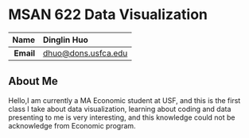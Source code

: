 MSAN 622 Data Visualization
==============================

| **Name**  | Dinglin Huo |
|----------:|:------------|
| **Email** | dhuo@dons.usfca.edu |

## About Me ##

Hello,I am currently a MA Economic student at USF, and this is the first class I take about data visualization, learning about coding and data presenting to me is very interesting, and this knowledge could not be acknowledge from Economic program. 
